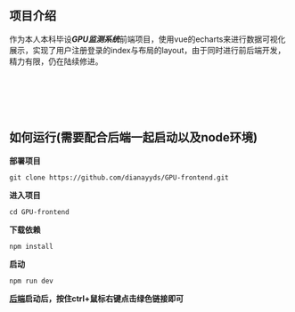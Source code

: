 

## 项目介绍

作为本人本科毕设***GPU监测系统***前端项目，使用vue的echarts来进行数据可视化展示，实现了用户注册登录的index与布局的layout，由于同时进行前后端开发，精力有限，仍在陆续修进。

<br><br><br><br>

## 如何运行(需要配合后端一起启动以及node环境)
**部署项目**
```
git clone https://github.com/dianayyds/GPU-frontend.git
```

**进入项目**
```
cd GPU-frontend
```

**下载依赖**
```
npm install
```

**启动**
```
npm run dev
```

**[后端](https://github.com/dianayyds/GPU-backend.git)启动后，按住ctrl+鼠标右键点击绿色链接即可**



